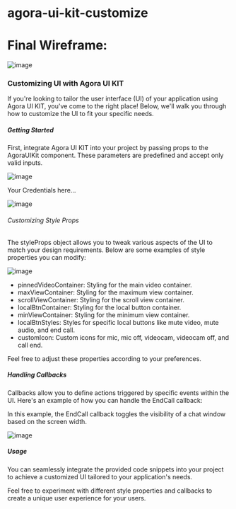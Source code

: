 # agora-ui-kit-customize


# Final Wireframe:

![image](https://github.com/mayurmewada/agora-ui-kit-customize/assets/84275081/789f719f-c28b-4daf-9a81-588a5fcb1a07)

### Customizing UI with Agora UI KIT

If you're looking to tailor the user interface (UI) of your application using Agora UI KIT, you've come to the right place! Below, we'll walk 
you through how to customize the UI to fit your specific needs.

##### Getting Started

First, integrate Agora UI KIT into your project by passing props to the AgoraUIKit component. These parameters are predefined and accept only valid inputs.

![image](https://github.com/mayurmewada/agora-ui-kit-customize/assets/84275081/61bbee30-5c55-4328-ac8a-dd70638f6d29)

Your Credentials here...

![image](https://github.com/mayurmewada/agora-ui-kit-customize/assets/84275081/83a238aa-7317-4785-bb3c-46d9b494d6a4)

###### Customizing Style Props

The styleProps object allows you to tweak various aspects of the UI to match your design requirements. Below are some examples of style properties you can modify:

![image](https://github.com/mayurmewada/agora-ui-kit-customize/assets/84275081/0bff2629-4f8d-4a61-a1ba-0458296d1aa7)

- pinnedVideoContainer: Styling for the main video container.
- maxViewContainer: Styling for the maximum view container.
- scrollViewContainer: Styling for the scroll view container.
- localBtnContainer: Styling for the local button container.
- minViewContainer: Styling for the minimum view container.
- localBtnStyles: Styles for specific local buttons like mute video, mute audio, and end call.
- customIcon: Custom icons for mic, mic off, videocam, videocam off, and call end.
  
Feel free to adjust these properties according to your preferences.

##### Handling Callbacks

Callbacks allow you to define actions triggered by specific events within the UI. Here's an example of how you can handle the EndCall callback:

In this example, the EndCall callback toggles the visibility of a chat window based on the screen width.

![image](https://github.com/mayurmewada/agora-ui-kit-customize/assets/84275081/4c07a011-b31a-4df0-b631-d79264ce0061)

##### Usage

You can seamlessly integrate the provided code snippets into your project to achieve a customized UI tailored to your application's needs.

Feel free to experiment with different style properties and callbacks to create a unique user experience for your users.
